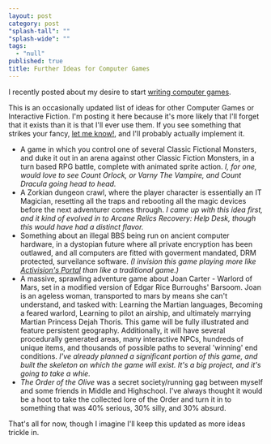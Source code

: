 ```yaml
---
layout: post
category: post
"splash-tall": ""
"splash-wide": ""
tags: 
  - "null"
published: true
title: Further Ideas for Computer Games
---
```



I recently posted about my desire to start [writing computer games](http://ajroach42.github.io/writing-computer-games/).

This is an occasionally updated list of ideas for other Computer Games or Interactive Fiction. I'm posting it here because it's more likely that I'll forget that it exists than it is that I'll ever use them. If you see something that strikes your fancy, [let me know!](mailto:ajroach42@gmail.com), and I'll probably actually implement it. 

- A game in which you control one of several Classic Fictional Monsters, and duke it out in an arena against other Classic Fiction Monsters, in a turn based RPG battle, complete with animated sprite action. _I, for one, would love to see Count Orlock, or Varny The Vampire, and Count Dracula going head to head._ 
- A Zorkian dungeon crawl, where the player character is essentially an IT Magician, resetting all the traps and rebooting all the magic devices before the next adventurer comes through. _I came up with this idea first, and it kind of evolved in to Arcane Relics Recovery: Help Desk, though this would have had a distinct flavor._ 
- Something about an illegal BBS being run on ancient computer hardware, in a dystopian future where all private encryption has been outlawed, and all computers are fitted with goverment mandated, DRM protected, surveilance software. _(I invision this game playing more like [Activision's Portal](https://en.wikipedia.org/wiki/Portal_(interactive_novel)) than like a traditional game.)_ 
- A massive, sprawling adventure game about Joan Carter - Warlord of Mars, set in a modified version of Edgar Rice Burroughs' Barsoom. Joan is an ageless woman, transported to mars by means she can't understand, and tasked with: Learning the Martian languages, Becoming a feared warlord, Learning to pilot an airship, and ultimately marrying Martian Princess Dejah Thoris. This game will be fully illustrated and feature persistent geography. Additionally, it will have several procedurally generated areas, many interactive NPCs, hundreds of unique items, and thousands of possible paths to several 'winning' end conditions. _I've already planned a significant portion of this game, and built the skeleton on which the game will exist. It's a big project, and it's going to take a whie._ 
- *The Order of the Olive* was a secret society/running gag between myself and some friends in Middle and Highschool. I've always thought it would be a hoot to take the collected lore of the Order and turn it in to something that was 40% serious, 30% silly, and 30% absurd.

That's all for now, though I imagine I'll keep this updated as more ideas trickle in.
